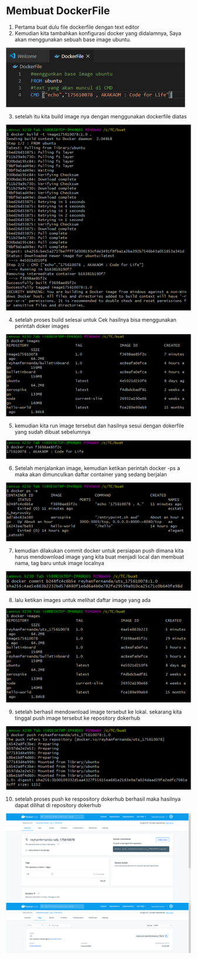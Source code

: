 # Membuat DockerFile

1. Pertama buat dulu file dockerfile dengan text editor
2. Kemudian kita tambahkan konfigurasi docker yang didalamnya, Saya akan menggunakan sebuah base image ubuntu.

![image](https://github.com/reyhanfernanda/UTS-tcc-175610078/blob/master/gambar-17.png)

3. setelah itu kita build image nya dengan menggunakan dockerfile diatas

![image](https://github.com/reyhanfernanda/UTS-tcc-175610078/blob/master/gambar-18.png)

4. setelah proses build selesai untuk Cek hasilnya bisa menggunakan perintah doker images

![image](https://github.com/reyhanfernanda/UTS-tcc-175610078/blob/master/gambar-19.png)

5. kemudian kita run image tersebut dan hasilnya sesui dengan dokerfile yang sudah dibuat sebelumnya

![image](https://github.com/reyhanfernanda/UTS-tcc-175610078/blob/master/gambar-20.png)

6. Setelah menjalankan image, kemudian  ketikan perintah docker -ps a maka akan dimunculkan daftar container yang sedang berjalan

![image](https://github.com/reyhanfernanda/UTS-tcc-175610078/blob/master/gambar-21.png)

7. kemudian dilakukan commit docker untuk persiapan push dimana kita harus mendownload image yang kita buat menjadi local dan membuat nama, tag baru untuk image localnya

![image](https://github.com/reyhanfernanda/UTS-tcc-175610078/blob/master/gambar-22.png)

8. lalu ketikan images untuk melihat daftar image yang ada

![image](https://github.com/reyhanfernanda/UTS-tcc-175610078/blob/master/gambar-23.png)

9. setelah berhasil mendownload image tersebut ke lokal. sekarang kita tinggal push image tersebut ke repository dokerhub

![image](https://github.com/reyhanfernanda/UTS-tcc-175610078/blob/master/gambar-24.png)

10. setelah proses push ke respository dokerhub berhasil maka hasilnya dapat dilihat di repository dokerhub

![image](https://github.com/reyhanfernanda/UTS-tcc-175610078/blob/master/gambar-25.png)
![image](https://github.com/reyhanfernanda/UTS-tcc-175610078/blob/master/gambar-26.png)